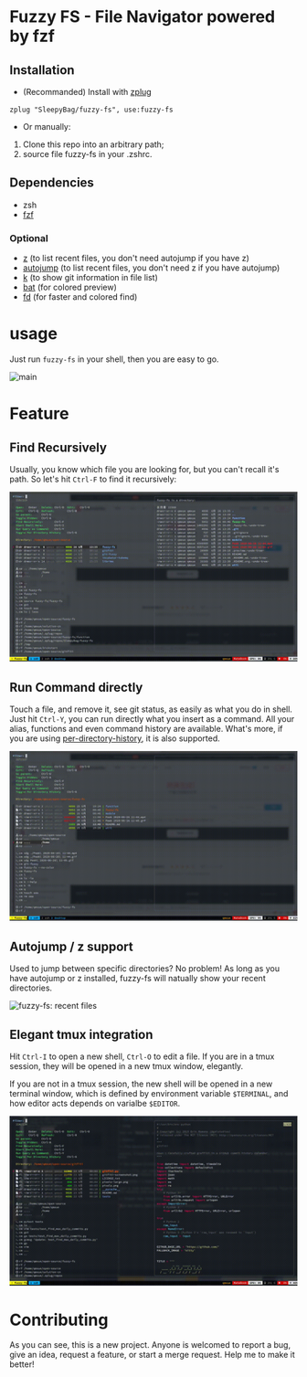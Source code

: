 # Fuzzy FS - File Navigator powered by fzf

## Installation

- (Recommanded) Install with [zplug](https://github.com/zplug/zplug "zplug")

```
zplug "SleepyBag/fuzzy-fs", use:fuzzy-fs
```

- Or manually:

1. Clone this repo into an arbitrary path;
2. source file fuzzy-fs in your .zshrc.

## Dependencies

- zsh
- [fzf](https://github.com/junegunn/fzf "fzf")

### Optional

- [z](https://github.com/rupa/z "z") (to list recent files, you don't need autojump if you have z)
- [autojump](https://github.com/wting/autojump "autojump") (to list recent files, you don't need z if you have autojump)
- [k](https://github.com/supercrabtree/k "k") (to show git information in file list)
- [bat](https://github.com/sharkdp/bat "bat") (for colored preview)
- [fd](https://github.com/sharkdp/fd "fd") (for faster and colored find)

# usage

Just run `fuzzy-fs` in your shell, then you are easy to go.

![main](demonstration/main.gif "fuzzy-fs")

# Feature

## Find Recursively

Usually, you know which file you are looking for, but you can't recall it's path. So let's hit `Ctrl-F` to find it recursively:

![fuzzy-fs: find](demonstration/find.gif "fuzzy-fs: find")

## Run Command directly

Touch a file, and remove it, see git status, as easily as what you do in shell. Just hit `Ctrl-Y`, you can run directly what you insert as a command. All your alias, functions and even command history are available. What's more, if you are using [per-directory-history](https://github.com/jimhester/per-directory-history "per-directory-history"), it is also supported.

![fuzzy-fs: command](demonstration/command.gif "fuzzy-fs: command")

## Autojump / z support

Used to jump between specific directories? No problem! As long as you have autojump or z installed, fuzzy-fs will natually show your recent directories.

![fuzzy-fs: recent files](demonstration/recent-files.gif "fuzzy-fs: recent files")

## Elegant tmux integration

Hit `Ctrl-I` to open a new shell, `Ctrl-O` to edit a file. If you are in a tmux session, they will be opened in a new tmux window, elegantly.

If you are not in a tmux session, the new shell will be opened in a new terminal window, which is defined by environment variable `$TERMINAL`, and how editor acts depends on varialbe `$EDITOR`.

![fuzzy-fs: tmux](demonstration/tmux.gif "fuzzy-fs: tmux")

# Contributing

As you can see, this is a new project. Anyone is welcomed to report a bug, give an idea, request a feature, or start a merge request. Help me to make it better!
